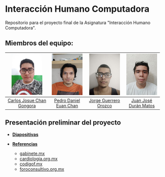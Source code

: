 # Interacción Humano Computadora
Repositorio para el proyecto final de la Asignatura "Interacción Humano Computadora".

## Miembros del equipo:

| <img src="assets/CarlosChan.jpg" width=100> | <img src="assets/PedroEuan.jpeg" width=100> | <img src="assets/JorgeGuerrero.jpeg" width=100> | <img src="assets/JuanDuran.jpeg" width=100> | 
| :----: | :----: | :----: | :----: |
| [Carlos Josue Chan Gongora](https://github.com/Shadic78) | [Pedro Daniel Euan Chan](https://github.com/dongato99) | [Jorge Guerrero Orozco](https://github.com/llYOrchll) | [Juan José Durán Matos](https://github.com/Juancrack97) |

## Presentación preliminar del proyecto

* **[Diapositivas](https://www.figma.com/file/ajxmUITsF8BkxAxivxNG8P/ProyectoIHCPresentacion?node-id=0%3A1)**

* **[Referencias](https://www.figma.com/file/ajxmUITsF8BkxAxivxNG8P/ProyectoIHCPresentacion?node-id=7%3A1260)**
	* [gabinete.mx](https://gabinete.mx/images/datadato/donacion/ST_donacion_sangre_2019.pdf)
	* [cardiologia.org.mx](https://www.cardiologia.org.mx/atencion_medica/banco_de_sangre/)
	* [codigof.mx](https://codigof.mx/donar-sangre-regalar-vida/)
	* [foroconsultivo.org.mx](https://foroconsultivo.org.mx/INCyTU/index.php/notas/salud/124-30-donacion-de-sangre-en-mexico-n-2)